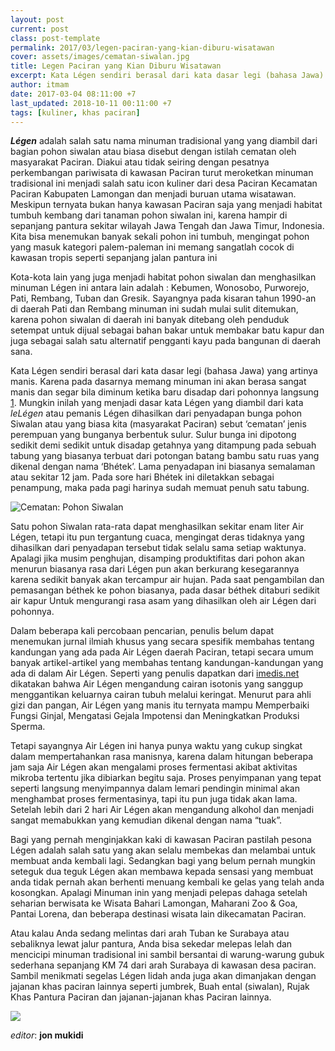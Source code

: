```yaml
---
layout: post
current: post
class: post-template
permalink: 2017/03/legen-paciran-yang-kian-diburu-wisatawan
cover: assets/images/cematan-siwalan.jpg
title: Legen Paciran yang Kian Diburu Wisatawan
excerpt: Kata Légen sendiri berasal dari kata dasar legi (bahasa Jawa) yang artinya manis. Karena pada dasarnya memang minuman ini akan berasa sangat manis dan segar bila diminum ketika baru disadap dari pohonnya langsung
author: itmam
date: 2017-03-04 08:11:00 +7
last_updated: 2018-10-11 00:11:00 +7
tags: [kuliner, khas paciran]
---
```

_**Légen**_ adalah salah satu nama minuman tradisional yang yang diambil dari bagian pohon siwalan atau biasa disebut dengan istilah cematan oleh masyarakat Paciran. Diakui atau tidak seiring dengan pesatnya perkembangan pariwisata di kawasan Paciran turut meroketkan minuman tradisional ini menjadi salah satu icon kuliner dari desa Paciran Kecamatan Paciran Kabupaten Lamongan dan menjadi buruan utama wisatawan. Meskipun ternyata bukan hanya kawasan Paciran saja yang menjadi habitat tumbuh kembang dari tanaman pohon siwalan ini, karena hampir di sepanjang pantura sekitar wilayah Jawa Tengah dan Jawa Timur, Indonesia. Kita bisa menemukan banyak sekali pohon ini tumbuh, mengingat pohon yang masuk kategori palem-paleman ini memang sangatlah cocok di kawasan tropis seperti sepanjang jalan pantura ini

Kota-kota lain yang juga menjadi habitat pohon siwalan dan menghasilkan minuman Légen ini antara lain adalah : Kebumen, Wonosobo, Purworejo, Pati, Rembang, Tuban dan Gresik. Sayangnya pada kisaran tahun 1990-an di daerah Pati dan Rembang minuman ini sudah mulai sulit ditemukan, karena pohon siwalan di daerah ini banyak ditebang oleh penduduk setempat untuk dijual sebagai bahan bakar untuk membakar batu kapur dan juga sebagai salah satu alternatif pengganti kayu pada bangunan di daerah sana.

Kata Légen sendiri berasal dari kata dasar legi (bahasa Jawa) yang artinya manis. Karena pada dasarnya memang minuman ini akan berasa sangat manis dan segar bila diminum ketika baru disadap dari pohonnya langsung [1](https://id.wikipedia.org/wiki/Legen). Mungkin inilah yang menjadi dasar kata Légen yang diambil dari kata _leLégen_ atau pemanis
Légen dihasilkan dari penyadapan bunga pohon Siwalan atau yang biasa kita (masyarakat Paciran) sebut ‘cematan’ jenis perempuan yang bunganya berbentuk sulur. Sulur bunga ini dipotong sedikit demi sedikit untuk disadap getahnya yang ditampung pada sebuah tabung yang biasanya terbuat dari potongan batang bambu satu ruas yang dikenal dengan nama ‘Bhétek’. Lama penyadapan ini biasanya semalaman atau sekitar 12 jam. Pada sore hari Bhétek ini diletakkan sebagai penampung, maka pada pagi harinya sudah memuat penuh satu tabung.

![Cematan: Pohon Siwalan](https://2.bp.blogspot.com/-Z0GAZ22s4QM/WLlwiM4kqAI/AAAAAAAABgE/jy4uU93LXRsUNzknYqm07EwyLD1EVu3gQCLcB/s800/20150713_081053.jpg)

Satu pohon Siwalan rata-rata dapat menghasilkan sekitar enam liter Air Légen, tetapi itu pun tergantung cuaca, mengingat deras tidaknya yang dihasilkan dari penyadapan tersebut tidak selalu sama setiap waktunya. Apalagi jika musim penghujan, disamping produktifitas dari pohon akan menurun biasanya rasa dari Légen pun akan berkurang kesegarannya karena sedikit banyak akan tercampur air hujan. Pada saat pengambilan dan pemasangan béthek ke pohon biasanya, pada dasar béthek ditaburi sedikit air kapur Untuk mengurangi rasa asam yang dihasilkan oleh air Légen dari pohonnya.

Dalam beberapa kali percobaan pencarian, penulis belum dapat menemukan jurnal ilmiah khusus yang secara spesifik membahas tentang kandungan yang ada pada Air Légen daerah Paciran, tetapi secara umum banyak artikel-artikel yang membahas tentang kandungan-kandungan yang ada di dalam Air Légen. Seperti yang penulis dapatkan dari [imedis.net](http://imedis.net/manfaat-air-legen-dari-pohon-lontar/) dikatakan bahwa Air Légen mengandung cairan isotonis yang sanggup menggantikan keluarnya cairan tubuh melalui keringat. Menurut para ahli gizi dan pangan, Air Légen yang manis itu ternyata mampu Memperbaiki Fungsi Ginjal, Mengatasi Gejala Impotensi dan Meningkatkan Produksi Sperma.

Tetapi sayangnya Air Légen ini hanya punya waktu yang cukup singkat dalam mempertahankan rasa manisnya, karena dalam hitungan beberapa jam saja Air Légen akan mengalami proses fermentasi akibat aktivitas mikroba tertentu jika dibiarkan begitu saja. Proses penyimpanan yang tepat seperti langsung menyimpannya dalam lemari pendingin minimal akan menghambat proses fermentasinya, tapi itu pun juga tidak akan lama. Setelah lebih dari 2 hari Air Légen akan mengandung alkohol dan menjadi sangat memabukkan yang kemudian dikenal dengan nama “tuak”.

Bagi yang pernah menginjakkan kaki di kawasan Paciran pastilah pesona Légen adalah salah satu yang akan selalu membekas dan melambai untuk membuat anda kembali lagi. Sedangkan bagi yang belum pernah mungkin seteguk dua teguk Légen akan membawa kepada sensasi yang membuat anda tidak pernah akan berhenti menuang kembali ke gelas yang telah anda kosongkan. Apalagi Minuman inin yang menjadi pelepas dahaga setelah seharian berwisata ke Wisata Bahari Lamongan, Maharani Zoo &amp; Goa, Pantai Lorena, dan beberapa destinasi wisata lain dikecamatan Paciran.

Atau kalau Anda sedang melintas dari arah Tuban ke Surabaya atau sebaliknya lewat jalur pantura, Anda bisa sekedar melepas lelah dan mencicipi minuman tradisional ini sambil bersantai di warung-warung gubuk sederhana sepanjang KM 74 dari arah Surabaya di kawasan desa paciran. Sambil menikmati segelas Légen lidah anda juga akan dimanjakan dengan jajanan khas paciran lainnya seperti jumbrek, Buah ental (siwalan), Rujak Khas Pantura Paciran dan jajanan-jajanan khas Paciran lainnya.

<noscript><img src="https://1.bp.blogspot.com/-KWJpOgFhuGA/WLtsalZJkXI/AAAAAAAABho/LWldKP7Z8a4kPeyLeJziwVeBkvMjOyk_wCPcB/s320/LegenCiran3.jpg"></img></noscript>

_editor_: **jon mukidi**